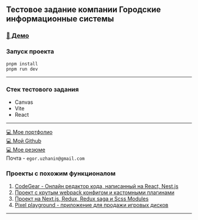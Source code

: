 ## Тестовое задание компании Городские информационные системы

### [👋 Демо](https://unnecessaryhub.github.io/gis-test-task/)

### Запуск проекта
```
pnpm install 
pnpm run dev
```
---

### Стек тестового задания
- Canvas
- Vite
- React

---
[💻 Мое портфолио](https://gearonixx.com) <br/>
[💻 Мой Github](https://github.com/Gearonix) <br/>
[💻 Мое резюме](https://hh.ru/resume/9b4e2f56ff0c36d3670039ed1f524274516e56) <br/>
Почта - `egor.uzhanin@gmail.com`

### Проекты с похожим функционалом
1. [CodeGear - Онлайн редактор кода, написанный на React, Nest.js](https://github.com/Gearonix/CodeGear)
2. [Проект с крутым webpack конфигом и кастомными плагинами](https://github.com/Gearonix/Ulbi-Production)
4. [Проект на Next.js, Redux, Redux saga и Scss Modules](https://github.com/Gearonix/Adonis-Ecommerce/tree/master/packages/client)
5. [Pixel playground - приложение для продажи игровых дисков](https://github.com/Gearonix/vuejs-pixel-playground/tree/master/apps/client/src)
---
